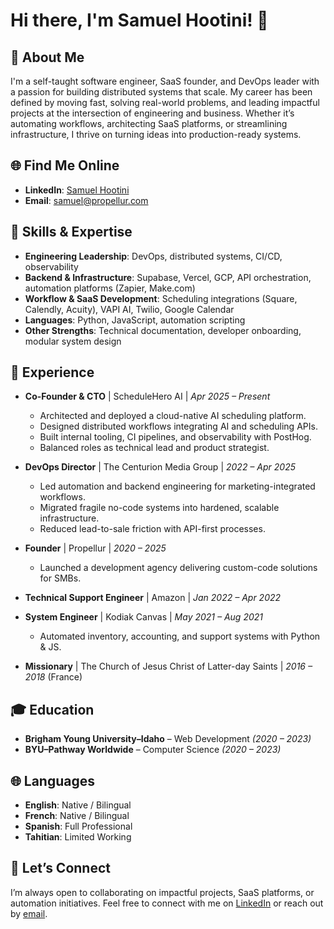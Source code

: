# Hi there, I'm Samuel Hootini! 👋  

## 🚀 About Me  

I'm a self-taught software engineer, SaaS founder, and DevOps leader with a passion for building distributed systems that scale. My career has been defined by moving fast, solving real-world problems, and leading impactful projects at the intersection of engineering and business. Whether it’s automating workflows, architecting SaaS platforms, or streamlining infrastructure, I thrive on turning ideas into production-ready systems.  

## 🌐 Find Me Online  

- **LinkedIn**: [Samuel Hootini](https://www.linkedin.com/in/samuel-hootini)  
- **Email**: [samuel@propellur.com](mailto:samuel@propellur.com)  

## 🔧 Skills & Expertise  

- **Engineering Leadership**: DevOps, distributed systems, CI/CD, observability  
- **Backend & Infrastructure**: Supabase, Vercel, GCP, API orchestration, automation platforms (Zapier, Make.com)  
- **Workflow & SaaS Development**: Scheduling integrations (Square, Calendly, Acuity), VAPI AI, Twilio, Google Calendar  
- **Languages**: Python, JavaScript, automation scripting  
- **Other Strengths**: Technical documentation, developer onboarding, modular system design  

## 💼 Experience  

- **Co-Founder & CTO** | ScheduleHero AI | *Apr 2025 – Present*  
  - Architected and deployed a cloud-native AI scheduling platform.  
  - Designed distributed workflows integrating AI and scheduling APIs.  
  - Built internal tooling, CI pipelines, and observability with PostHog.  
  - Balanced roles as technical lead and product strategist.  

- **DevOps Director** | The Centurion Media Group | *2022 – Apr 2025*  
  - Led automation and backend engineering for marketing-integrated workflows.  
  - Migrated fragile no-code systems into hardened, scalable infrastructure.  
  - Reduced lead-to-sale friction with API-first processes.  

- **Founder** | Propellur | *2020 – 2025*  
  - Launched a development agency delivering custom-code solutions for SMBs.  

- **Technical Support Engineer** | Amazon | *Jan 2022 – Apr 2022*  

- **System Engineer** | Kodiak Canvas | *May 2021 – Aug 2021*  
  - Automated inventory, accounting, and support systems with Python & JS.  

- **Missionary** | The Church of Jesus Christ of Latter-day Saints | *2016 – 2018* (France)  

## 🎓 Education  

- **Brigham Young University–Idaho** – Web Development *(2020 – 2023)*  
- **BYU–Pathway Worldwide** – Computer Science *(2020 – 2023)*  

## 🌐 Languages  

- **English**: Native / Bilingual  
- **French**: Native / Bilingual  
- **Spanish**: Full Professional  
- **Tahitian**: Limited Working  

## 🤝 Let’s Connect  

I’m always open to collaborating on impactful projects, SaaS platforms, or automation initiatives. Feel free to connect with me on [LinkedIn](https://www.linkedin.com/in/samuel-hootini) or reach out by [email](mailto:samuel@propellur.com).  
